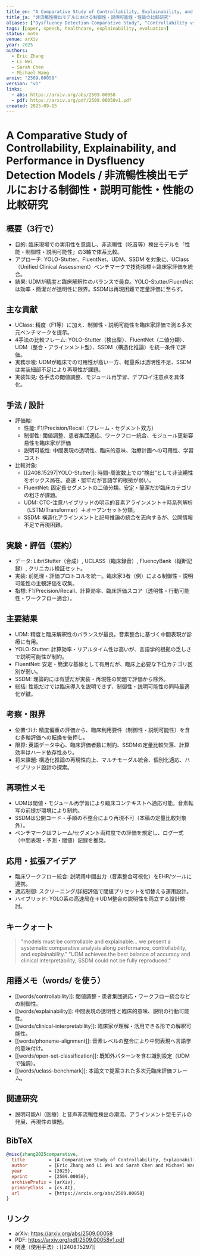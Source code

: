 ```yaml
---
title_en: "A Comparative Study of Controllability, Explainability, and Performance in Dysfluency Detection Models"
title_ja: "非流暢性検出モデルにおける制御性・説明可能性・性能の比較研究"
aliases: ["Dysfluency Detection Comparative Study", "Controllability vs Explainability in Dysfluency"]
tags: [paper, speech, healthcare, explainability, evaluation]
status: note
venue: arXiv
year: 2025
authors:
  - Eric Zhang
  - Li Wei
  - Sarah Chen
  - Michael Wang
arxiv: "2509.00058"
version: "v1"
links:
  - abs: https://arxiv.org/abs/2509.00058
  - pdf: https://arxiv.org/pdf/2509.00058v1.pdf
created: 2025-09-15
---
```


# A Comparative Study of Controllability, Explainability, and Performance in Dysfluency Detection Models / 非流暢性検出モデルにおける制御性・説明可能性・性能の比較研究

## 概要（3行で）
- 目的: 臨床現場での実用性を意識し、非流暢性（吃音等）検出モデルを「性能・制御性・説明可能性」の3軸で体系比較。
- アプローチ: YOLO-Stutter、FluentNet、UDM、SSDM を対象に、UClass（Unified Clinical Assessment）ベンチマークで技術指標＋臨床家評価を統合。
- 結果: UDMが精度と臨床解釈性のバランスで最良。YOLO-Stutter/FluentNetは効率・簡潔だが透明性に限界。SSDMは再現困難で定量評価に至らず。

## 主な貢献
- UClass: 精度（F1等）に加え、制御性・説明可能性を臨床家評価で測る多次元ベンチマークを提示。
- 4手法の比較フレーム: YOLO-Stutter（検出型）、FluentNet（二値分類）、UDM（整合・アラインメント型）、SSDM（構造化推論）を統一条件で評価。
- 実務示唆: UDMが臨床での可用性が高い一方、軽量系は透明性不足、SSDMは実装細部不足により再現性が課題。
- 実装知見: 各手法の閾値調整、モジュール再学習、デプロイ注意点を具体化。

## 手法 / 設計
- 評価軸:
  - 性能: F1/Precision/Recall（フレーム・セグメント双方）
  - 制御性: 閾値調整、患者集団適応、ワークフロー統合、モジュール更新容易性を臨床家が評価
  - 説明可能性: 中間表現の透明性、臨床的意味、治療計画への可用性、学習コスト
- 比較対象:
  - [[2408.15297|YOLO-Stutter]]: 時間-周波数上での“検出”として非流暢性をボックス局在。高速・堅牢だが言語学的根拠が弱い。
  - FluentNet: 固定長セグメントの二値分類。安定・簡潔だが臨床カテゴリの粗さが課題。
  - UDM: CTC-注意ハイブリッドの明示的音素アラインメント＋時系列解析（LSTM/Transformer）＋オープンセット分類。
  - SSDM: 構造化アラインメントと記号推論の統合を志向するが、公開情報不足で再現困難。

## 実験・評価（要約）
- データ: LibriStutter（合成）, UCLASS（臨床録音）, FluencyBank（縦断記録）, クリニカル検証セット。
- 実装: 前処理・評価プロトコルを統一。臨床家3者（例）による制御性・説明可能性の主観評価を収集。
- 指標: F1/Precision/Recall、計算効率、臨床評価スコア（透明性・行動可能性・ワークフロー適合）。

## 主要結果
- UDM: 精度と臨床解釈性のバランスが最良。音素整合に基づく中間表現が診療に有用。
- YOLO-Stutter: 計算効率・リアルタイム性は高いが、言語学的根拠の乏しさで説明可能性が制約。
- FluentNet: 安定・簡潔な基線として有用だが、臨床上必要な下位カテゴリ区別が弱い。
- SSDM: 理論的には有望だが実装・再現性の問題で評価から除外。
- 総括: 性能だけでは臨床導入を説明できず、制御性・説明可能性の同時最適化が鍵。

## 考察・限界
- 位置づけ: 精度偏重の評価から、臨床利用要件（制御性・説明可能性）を含む多軸評価への転換を後押し。
- 限界: 英語データ中心、臨床評価者数に制約、SSDMの定量比較欠落、計算効率はハード依存性あり。
- 将来課題: 構造化推論の再現性向上、マルチモーダル統合、個別化適応、ハイブリッド設計の探索。

## 再現性メモ
- UDMは閾値・モジュール再学習により臨床コンテキストへ適応可能。音素転写の前提が環境により制約。
- SSDMは公開コード・手順の不整合により再現不可（本稿の定量比較対象外）。
- ベンチマークはフレーム/セグメント両粒度での評価を規定し、ログ一式（中間表現・予測・閾値）記録を推奨。

## 応用・拡張アイデア
- 臨床ワークフロー統合: 説明用中間出力（音素整合可視化）をEHR/ツールに連携。
- 適応制御: スクリーニング/詳細評価で閾値プリセットを切替える運用設計。
- ハイブリッド: YOLO系の高速局在＋UDM整合の説明性を両立する設計検討。

## キークォート
> "models must be controllable and explainable... we present a systematic comparative analysis along performance, controllability, and explainability."
> "UDM achieves the best balance of accuracy and clinical interpretability; SSDM could not be fully reproduced."

## 用語メモ（words/ を使う）
- [[words/controllability]]: 閾値調整・患者集団適応・ワークフロー統合などの制御性。
- [[words/explainability]]: 中間表現の透明性と臨床的意味、説明の行動可能性。
- [[words/clinical-interpretability]]: 臨床家が理解・活用できる形での解釈可能性。
- [[words/phoneme-alignment]]: 音素レベルの整合により中間表現へ言語学的意味付け。
- [[words/open-set-classification]]: 既知外パターンを含む識別設定（UDMで強調）。
 - [[words/uclass-benchmark]]: 本論文で提案された多次元臨床評価フレーム。

## 関連研究
- 説明可能AI（医療）と音声非流暢性検出の潮流、アラインメント型モデルの発展、再現性の課題。

## BibTeX
```bibtex
@misc{zhang2025comparative,
  title         = {A Comparative Study of Controllability, Explainability, and Performance in Dysfluency Detection Models},
  author        = {Eric Zhang and Li Wei and Sarah Chen and Michael Wang},
  year          = {2025},
  eprint        = {2509.00058},
  archivePrefix = {arXiv},
  primaryClass  = {cs.AI},
  url           = {https://arxiv.org/abs/2509.00058}
}
```

## リンク
- arXiv: https://arxiv.org/abs/2509.00058
- PDF: https://arxiv.org/pdf/2509.00058v1.pdf
- 関連（使用手法）: [[2408.15297]]
